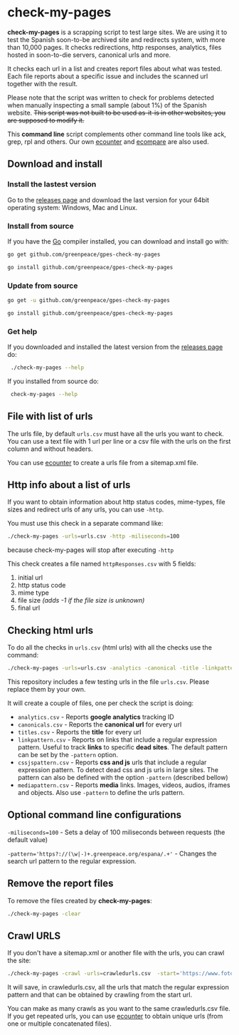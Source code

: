 # check-my-pages

**check-my-pages** is a scrapping script to test large sites. We are using it to test the Spanish soon-to-be archived site and redirects system, with more than 10,000 pages. It checks redirections, http responses, analytics, files hosted in soon-to-die servers, canonical urls and more.

 It checks each url in a list and creates report files about what was tested. Each file reports about a specific issue and includes the scanned url together with the result.

Please note that the script was written to check for problems detected when manually inspecting a small sample (about 1%) of the Spanish website. ~~This script was not built to be used as-it-is in other websites, you are supposed to modify it.~~

This **command line** script complements other command line tools like ack, grep, rpl and others. Our own [ecounter](https://github.com/greenpeace/gpes-ecounter) and [ecompare](https://github.com/greenpeace/gpes-ecompare) are also used.

## Download and install

### Install the lastest version

Go to the [releases page](https://github.com/greenpeace/gpes-check-my-pages/releases) and download the last version for your 64bit operating system: Windows, Mac and Linux.

### Install from source

If you have the [Go](https://golang.org/) compiler installed, you can download and install go with:

```bash
go get github.com/greenpeace/gpes-check-my-pages

go install github.com/greenpeace/gpes-check-my-pages
```

### Update from source

```bash
go get -u github.com/greenpeace/gpes-check-my-pages

go install github.com/greenpeace/gpes-check-my-pages
```

### Get help

If you downloaded and installed the latest version from the [releases page](https://github.com/greenpeace/gpes-check-my-pages/releases) do:

```bash
 ./check-my-pages --help
```

If you installed from source do:

```bash
 check-my-pages --help
```

## File with list of urls

The urls file, by default `urls.csv` must have all the urls you want to check. You can use a text file with 1 url per line or a csv file with the urls on the first column and without headers.

You can use [ecounter](https://github.com/greenpeace/gpes-ecounter) to create a urls file from a sitemap.xml file.

## Http info about a list of urls

If you want to obtain information about http status codes, mime-types, file sizes and redirect urls of any urls, you can use `-http`.

You must use this check in a separate command like:

```bash
./check-my-pages -urls=urls.csv -http -miliseconds=100
```

because check-my-pages will stop after executing `-http`

This check creates a file named `httpResponses.csv` with 5 fields: 

1. initial url
1. http status code
1. mime type
1. file size *(adds -1 if the file size is unknown)*
1. final url

## Checking html urls

To do all the checks in `urls.csv` (html urls) with all the checks use the command:

```bash
./check-my-pages -urls=urls.csv -analytics -canonical -title -linkpattern -cssjspattern -mediapattern
```

This repository includes a few testing urls in the file `urls.csv`. Please replace them by your own.

It will create a couple of files, one per check the script is doing:

* `analytics.csv` - Reports **google analytics** tracking ID
* `canonicals.csv` - Reports the **canonical url** for every url
* `titles.csv` - Reports the **title** for every url
* `linkpattern.csv` - Reports on links that include a regular expression pattern. Useful to track **links** to specific **dead sites**. The default pattern can be set by the `-pattern` option.
* `cssjspattern.csv` - Reports **css and js** urls that include a regular expression pattern. To detect dead css and js urls in large sites. The pattern can also be defined with the option `-pattern` (described bellow)
* `mediapattern.csv` - Reports **media** links. Images, videos, audios, iframes and objects. Also use `-pattern` to define the urls pattern.

## Optional command line configurations

`-miliseconds=100` - Sets a delay of 100 miliseconds between requests (the default value)

`-pattern='https?://(\w|-)+.greenpeace.org/espana/.+'` - Changes the search url pattern to the regular expression.

## Remove the report files

To remove the files created by **check-my-pages**:

```bash
./check-my-pages -clear 
```

## Crawl URLS

If you don't have a sitemap.xml or another file with the urls, you can crawl the site: 

```bash
./check-my-pages -crawl -urls=crawledurls.csv  -start='https://www.fotografar.net/' -pattern='https://www.fotografar.net/.*' -miliseconds=100
```

It will save, in crawledurls.csv, all the urls that match the regular expression pattern and that can be obtained by crawling from the start url. 

You can make as many crawls as you want to the same crawledurls.csv file. If you get repeated urls, you can use [ecounter](https://github.com/greenpeace/gpes-ecounter) to obtain unique urls (from one or multiple concatenated files).
